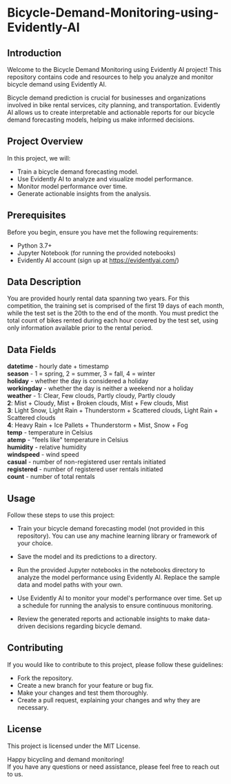 # Bicycle-Demand-Monitoring-using-Evidently-AI

## Introduction
Welcome to the Bicycle Demand Monitoring using Evidently AI project! This repository contains code and resources to help you analyze and monitor bicycle demand using Evidently AI.

Bicycle demand prediction is crucial for businesses and organizations involved in bike rental services, city planning, and transportation. Evidently AI allows us to create interpretable and actionable reports for our bicycle demand forecasting models, helping us make informed decisions.

## Project Overview
In this project, we will:

- Train a bicycle demand forecasting model.  
- Use Evidently AI to analyze and visualize model performance.  
- Monitor model performance over time.  
- Generate actionable insights from the analysis.  

## Prerequisites
Before you begin, ensure you have met the following requirements:

- Python 3.7+
- Jupyter Notebook (for running the provided notebooks)
- Evidently AI account (sign up at https://evidentlyai.com/)

## Data Description
You are provided hourly rental data spanning two years. For this competition, the training set is comprised of the first 19 days of each month, while the test set is the 20th to the end of the month. You must predict the total count of bikes rented during each hour covered by the test set, using only information available prior to the rental period.

## Data Fields
**datetime** - hourly date + timestamp    
**season** -  1 = spring, 2 = summer, 3 = fall, 4 = winter   
**holiday** - whether the day is considered a holiday  
**workingday** - whether the day is neither a weekend nor a holiday  
**weather** - 1: Clear, Few clouds, Partly cloudy, Partly cloudy  
**2**: Mist + Cloudy, Mist + Broken clouds, Mist + Few clouds, Mist  
**3**: Light Snow, Light Rain + Thunderstorm + Scattered clouds, Light Rain + Scattered clouds  
**4**: Heavy Rain + Ice Pallets + Thunderstorm + Mist, Snow + Fog   
**temp** - temperature in Celsius  
**atemp** - "feels like" temperature in Celsius  
**humidity** - relative humidity  
**windspeed** - wind speed  
**casual** - number of non-registered user rentals initiated  
**registered** - number of registered user rentals initiated  
**count** - number of total rentals  


## Usage
Follow these steps to use this project:

- Train your bicycle demand forecasting model (not provided in this repository). You can use any machine learning library or framework of your choice.  

- Save the model and its predictions to a directory.  

- Run the provided Jupyter notebooks in the notebooks directory to analyze the model performance using Evidently AI. Replace the sample data and model paths with your own.  

- Use Evidently AI to monitor your model's performance over time. Set up a schedule for running the analysis to ensure continuous monitoring.  

- Review the generated reports and actionable insights to make data-driven decisions regarding bicycle demand.  

## Contributing
If you would like to contribute to this project, please follow these guidelines:

- Fork the repository.
- Create a new branch for your feature or bug fix.
- Make your changes and test them thoroughly.
- Create a pull request, explaining your changes and why they are necessary.

## License
This project is licensed under the MIT License.

Happy bicycling and demand monitoring!   
If you have any questions or need assistance, please feel free to reach out to us.
